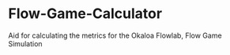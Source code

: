 # Flow-Game-Calculator
Aid for calculating the metrics for the Okaloa Flowlab, Flow Game Simulation
